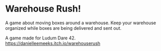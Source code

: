 # Warehouse Rush!
A game about moving boxes around a warehouse.  Keep your warehouse organized while boxes are being delivered and sent out.

A game made for Ludum Dare 42.
https://danielleemeeks.itch.io/warehouserush
